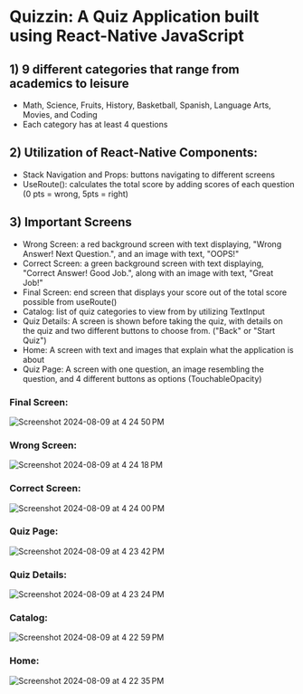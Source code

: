 # Quizzin: A Quiz Application built using React-Native JavaScript

## 1) 9 different categories that range from academics to leisure
  - Math, Science, Fruits, History, Basketball, Spanish, Language Arts, Movies, and Coding
  - Each category has at least 4 questions
## 2) Utilization of React-Native Components:
  - Stack Navigation and Props: buttons navigating to different screens
  - UseRoute(): calculates the total score by adding scores of each question (0 pts = wrong, 5pts = right)
    
## 3) Important Screens   
  - Wrong Screen: a red background screen with text displaying, "Wrong Answer! Next Question.", and an image with text, "OOPS!"
  - Correct Screen: a green background screen with text displaying, "Correct Answer! Good Job.", along with an image with text, "Great Job!"
  - Final Screen: end screen that displays your score out of the total score possible from useRoute()
  - Catalog: list of quiz categories to view from by utilizing TextInput
  - Quiz Details: A screen is shown before taking the quiz, with details on the quiz and two different buttons to choose from. ("Back" or "Start Quiz")
  - Home: A screen with text and images that explain what the application is about
  - Quiz Page: A screen with one question, an image resembling the question, and 4 different buttons as options (TouchableOpacity)

### Final Screen:
![Screenshot 2024-08-09 at 4 24 50 PM](https://github.com/user-attachments/assets/3d3e2fcf-7fb8-43d5-933b-1e9f5d8b35d7)
### Wrong Screen:
![Screenshot 2024-08-09 at 4 24 18 PM](https://github.com/user-attachments/assets/1f836eef-c0c4-4cdd-a9b3-7adab8fe469a)
### Correct Screen:
![Screenshot 2024-08-09 at 4 24 00 PM](https://github.com/user-attachments/assets/60fc1331-abc5-40da-a53a-9fc224421367)
### Quiz Page:
![Screenshot 2024-08-09 at 4 23 42 PM](https://github.com/user-attachments/assets/e39f7b29-6b55-4413-95fc-74aec85307b2)
### Quiz Details:
![Screenshot 2024-08-09 at 4 23 24 PM](https://github.com/user-attachments/assets/3ecd8e53-48ad-48ce-a380-9284d12b709c)
### Catalog:
![Screenshot 2024-08-09 at 4 22 59 PM](https://github.com/user-attachments/assets/e5afadfc-dfcc-41ff-b372-2b6d643db003)
### Home:
![Screenshot 2024-08-09 at 4 22 35 PM](https://github.com/user-attachments/assets/024043d6-d78a-47ab-a390-be520068eeff)
